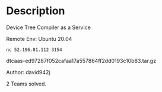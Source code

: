 # Description

Device Tree Compiler as a Service

Remote Env: Ubuntu 20.04

`nc 52.196.81.112 3154`

dtcaas-ed97287f052cafaa17a557864ff2dd0193c10b83.tar.gz

Author: david942j

2 Teams solved.
